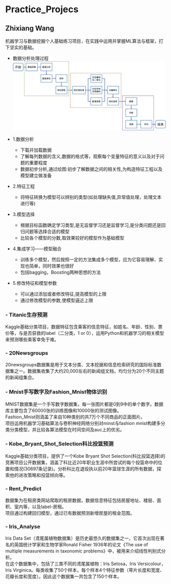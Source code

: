# Practice_Projecs
## Zhixiang Wang

机器学习与数据挖掘个人基础练习项目，在实践中运用并掌握ML算法与框架，打下坚实的基础。<br>

* 数据分析处理过程
![](./pic/process.jpg)<br>

* 1.数据分析
    * 下载并加载数据
    * 了解每列数据的含义,数据的格式等，观察每个变量特征的意义以及对于问题的重要程度
    * 数据初步分析,通过绘图:初步了解数据之间的相关性,为构造特征工程以及模型建立做准备

* 2.特征工程
    * 将特征转换为模型可以辨别的类型(如处理缺失值,异常值处理，处理文本进行等)

* 3.模型选择
    * 根据目标函数确定学习类型,是无监督学习还是监督学习,是分类问题还是回归问题等选择合适的模型
    * 比较各个模型的分数,取效果较好的模型作为基础模型

* 4.集成学习——模型融合
    * 训练多个模型，然后按照一定的方法集成多个模型，应为它容易理解、实现也简单，同时效果也很好
    * 包括bagging，Boosting两种思想的方法

* 5.修改特征和模型参数
    * 可以通过添加或者修改特征,提高模型的上限
    * 通过修改模型的参数,使模型逼近上限
          

### - Titanic生存预测
Kaggle基础分类项目，数据特征包含乘客的信息特征，如姓名、年龄、性别、票价等，与是否获救的label（二分类，1 or 0），运用Python和机器学习的相关模型来预测哪些乘客幸免于难。

### - 20Newsgroups
20newsgroups数据集是用于文本分类、文本挖据和信息检索研究的国际标准数据集之一。数据集收集了大约20,000左右的新闻组文档，均匀分为20个不同主题的新闻组集合。

### - Mnist手写数字及Fashion_Mnist物体识别
MNIST数据集是一个手写数字数据集，每一张图片都是0到9中的单个数字。数据库主要包含了60000张的训练图像和10000张的测试图像。<br>
Fashion_Mnist则涵盖了来自10种类别的共7万个不同商品的正面图片。<br>
项目运用机器学习基础算法与卷积神经网络分别对minst与fashion mnist构建多分类分类模型，并比较各算法模型在时间空间及auc上的优劣。

### - Kobe_Bryant_Shot_Selection科比投篮预测
Kaggle基础分类项目，提供了一个Kobe Bryant Shot Selection(科比投篮选择)的竞赛项目公开数据集，涵盖了科比近20年职业生涯中所尝试的每个投篮命中的位置和情况(30697条记录)。分析科比在退役执以前20年篮球生涯的所有数据，探索他的进攻策略和投篮倾向等。

### - Rent_Predict
数据集为在租房类网站爬取的租房数据，数据信息特征包括房屋地址、楼层、面积、室内等，以及label-房租。<br>
项目通过构建回归模型，通过已有数据预测新增房屋的租金范围。

### - Iris_Analyse
Iris Data Set（鸢尾属植物数据集）是历史最悠久的数据集之一，它首次出现在著名的英国统计学家和生物学家Ronald Fisher 1936年的论文《The use of multiple measurements in taxonomic problems》中，被用来介绍线性判别式分析。<br>
在这个数据集中，包括了三类不同的鸢尾属植物：Iris Setosa，Iris Versicolour，Iris Virginica。每类收集了50个样本，每个样本4个特征参数（萼片长度和宽度、花瓣长度和宽度）。因此这个数据集一共包含了150个样本。



